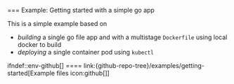 === Example: Getting started with a simple go app

This is a simple example based on

* *building* a single go file app and with a multistage `Dockerfile` using local docker to build
* *deploying* a single container pod using `kubectl`

ifndef::env-github[]
==== link:{github-repo-tree}/examples/getting-started[Example files icon:github[]]
